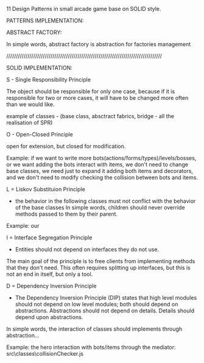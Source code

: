 11 Design Patterns in small arcade game base on SOLID style.

PATTERNS IMPLEMENTATION:

ABSTRACT FACTORY:

In simple words, abstract factory is abstraction for factories management

/////////////////////////////////////////////////////////////////////////////////

SOLID IMPLEMENTATION:

S - Single Responsibility Principle

The object should be responsible for only one case, because if it is responsible for two or more cases, it will have to be changed more often than we would like.

example of classes - (base class, absctract fabrics, bridge - all the realisation of SPR)

O - Open-Closed Principle

open for extension, but closed for modification.

Example:
if we want to write more bots(actions/forms/types)/levels/bosses, or we want adding the bots interact with items,
we don't need to change base classes, we need just to expand it adding both items and decorators, and we don't need to modify checking the collision between bots and items.

L = Liskov Substituion Principle

-   the behavior in the following classes must not conflict with the behavior of the base classes
    In simple words, children should never override methods passed to them by their parent.

Example:
our

I = Interface Segregation Principle

-   Entities should not depend on interfaces they do not use.

The main goal of the principle is to free clients from implementing methods that they don't need. This often requires splitting up interfaces, but this is not an end in itself, but only a tool.

D = Dependency Inversion Principle

-   The Dependency Inversion Principle (DIP) states that high level modules should not depend on low level modules; both should depend on abstractions. Abstractions should not depend on details. Details should depend upon abstractions.

In simple words, the interaction of classes should implements through abstraction...

Example: the hero interaction with bots/items through the mediator:
src\classes\collisionChecker.js

